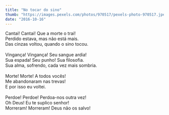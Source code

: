 ```yaml
---
title: "No tocar do sino"
thumb: "https://images.pexels.com/photos/970517/pexels-photo-970517.jpeg"
date: "2016-10-16"
---
```

Cantai! Cantai! Que a morte o trai!  
Perdido estava, mas não está mais.  
Das cinzas voltou, quando o sino tocou.  
<br />
Vingança! Vingança! Seu sangue ardia!  
Sua espada! Seu punho! Sua filosofia.  
Sua alma, sofrendo, cada vez mais sombria.  
<br />
Morte! Morte! A todos vocês!  
Me abandonaram nas trevas!   
E por isso eu voltei.  
<br />
Perdoe! Perdoe! Perdoa-nos outra vez!  
Oh Deus! Eu te suplico senhor!  
Morreram! Morreram! Deus não os salvo!  